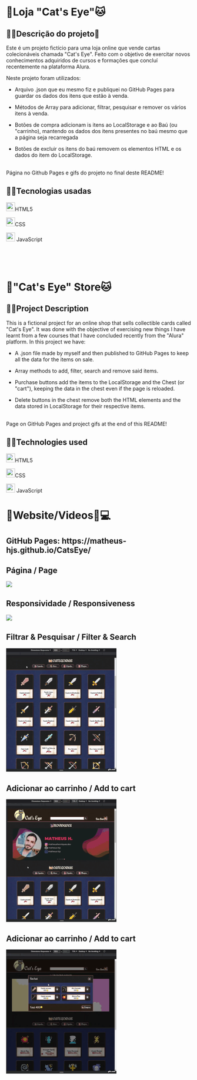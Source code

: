 <h1>🏪Loja "Cat's Eye"🐱</h1>


<h2>👨‍🏫Descrição do projeto💬</h2>

Este é um projeto fictício para uma loja online que vende cartas colecionáveis chamada "Cat's Eye".
Feito com o objetivo de exercitar novos conhecimentos adquiridos de cursos e formações que concluí recentemente na plataforma Alura.

Neste projeto foram utilizados:


- Arquivo .json que eu mesmo fiz e publiquei no GitHub Pages para guardar os dados dos itens que estão à venda.


- Métodos de Array para adicionar, filtrar, pesquisar e remover os vários itens à venda.


- Botões de compra adicionam is itens ao LocalStorage e ao Baú (ou "carrinho), mantendo os dados dos itens presentes no baú mesmo que a página seja recarregada


- Botões de excluir os itens do baú removem os elementos HTML e os dados do item do LocalStorage.
</br>
Página no Github Pages e gifs do projeto no final deste README!
</br>
<h2>👨‍💻Tecnologias usadas</h2>
<p><img src="https://cdn.jsdelivr.net/gh/devicons/devicon/icons/html5/html5-original-wordmark.svg" width=24px; height=24px;/>HTML5</p>
<p><img src="https://cdn.jsdelivr.net/gh/devicons/devicon/icons/css3/css3-original-wordmark.svg" width=24px; height=24px;/>CSS</p>
<p><img src="https://cdn.jsdelivr.net/gh/devicons/devicon/icons/javascript/javascript-original.svg" width=24px; height=24px;/> JavaScript</p>

</br>
</br>
</br>
<h1>🏪"Cat's Eye" Store🐱</h1>

<h2>👨‍🏫Project Description</h2>

This is a fictional project for an online shop that sells collectible cards called "Cat's Eye".
It was done with the objective of exercising new things I have learnt from a few courses that I have concluded recently from the "Alura" platform.
In this project we have:


- A .json file made by myself and then published to GitHub Pages to keep all the data for the items on sale.


- Array methods to add, filter, search and remove said items.


- Purchase buttons add the items to the LocalStorage and the Chest (or "cart"), keeping the data in the chest even if the page is reloaded.


- Delete buttons in the chest remove both the HTML elements and the data stored in LocalStorage for their respective items.
</br>
Page on GitHub Pages and project gifs at the end of this README!
</br>
<h2>👨‍💻Technologies used</h2>
<p><img src="https://cdn.jsdelivr.net/gh/devicons/devicon/icons/html5/html5-original-wordmark.svg" width=24px; height=24px;/>HTML5</p>
<p><img src="https://cdn.jsdelivr.net/gh/devicons/devicon/icons/css3/css3-original-wordmark.svg" width=24px; height=24px;/>CSS</p>
<p><img src="https://cdn.jsdelivr.net/gh/devicons/devicon/icons/javascript/javascript-original.svg" width=24px; height=24px;/> JavaScript</p>


<h1>🎨Website/Videos📸💻</h1>
<h2>GitHub Pages: https://matheus-hjs.github.io/CatsEye/ </h2>

<h2>Página / Page</h2>
<img src="https://github.com/matheus-hjs/CatsEye/blob/main/gifs/fullPage.gif?raw=true" width=300px>

<h2>Responsividade / Responsiveness</h2>
<img src="https://github.com/matheus-hjs/CatsEye/blob/main/gifs/responsive.gif?raw=true" width=300px>

<h2>Filtrar & Pesquisar / Filter & Search</h2>
<img src="https://github.com/matheus-hjs/CatsEye/blob/main/gifs/filterAndSearch.gif?raw=true" width=300px>

<h2>Adicionar ao carrinho / Add to cart</h2>
<img src="https://github.com/matheus-hjs/CatsEye/blob/main/gifs/addToCart.gif?raw=true" width=300px>

<h2>Adicionar ao carrinho / Add to cart</h2>
<img src="https://github.com/matheus-hjs/CatsEye/blob/main/gifs/removeFromCart.gif?raw=true" width=300px>
